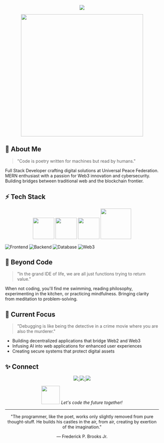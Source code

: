 <div align="center">
  <img src="https://readme-typing-svg.herokuapp.com/?lines=Collins+Mathinji+|+Full+Stack+Developer;MERN+Enthusiast+|+Web3+Explorer&font=Fira%20Code&center=true&width=800&height=50&duration=3000&pause=1000">
</div>

<p align="center">
  <img src="https://media.giphy.com/media/26tn33aiTi1jkl6H6/giphy.gif" width="400">
</p>

## 💫 About Me
> "Code is poetry written for machines but read by humans."

Full Stack Developer crafting digital solutions at Universal Peace Federation. MERN enthusiast with a passion for Web3 innovation and cybersecurity. Building bridges between traditional web and the blockchain frontier.

## ⚡ Tech Stack

<p align="center">
  <img src="https://media3.giphy.com/media/ln7z2eWriiQAllfVcn/200w.webp" width="70">
  <img src="https://i.giphy.com/media/eNAsjO55tPbgaor7ma/200w.webp" width="70">
  <img src="https://media3.giphy.com/media/kdFc8fubgS31b8DsVu/giphy.webp" width="70">
  <img src="https://media.giphy.com/media/kH1DBkPNyZPOk0BxrM/giphy.gif" width="100">
</p>

![Frontend](https://img.shields.io/badge/Frontend-React_|_TypeScript_|_JavaScript-61DAFB?style=flat-square)
![Backend](https://img.shields.io/badge/Backend-Node.js_|_Express_|_Python-43853D?style=flat-square)
![Database](https://img.shields.io/badge/Database-MongoDB_|_MySQL-4EA94B?style=flat-square)
![Web3](https://img.shields.io/badge/Web3-Ethereum_|_Solidity-3C3C3D?style=flat-square)

## 🌊 Beyond Code
> "In the grand IDE of life, we are all just functions trying to return value."

When not coding, you'll find me swimming, reading philosophy, experimenting in the kitchen, or practicing mindfulness. Bringing clarity from meditation to problem-solving.

## 🔮 Current Focus
> "Debugging is like being the detective in a crime movie where you are also the murderer."

- Building decentralized applications that bridge Web2 and Web3
- Infusing AI into web applications for enhanced user experiences
- Creating secure systems that protect digital assets

## ✨ Connect

<div align="center">
  <a href="https://www.linkedin.com/in/collins-macharia-05b527268/">
    <img src="https://img.shields.io/badge/-Collins_Mathinji-blue?style=for-the-badge&logo=Linkedin&logoColor=white">
  </a>
  <a href="mailto:YourEmail@example.com">
    <img src="https://img.shields.io/badge/-Email-red?style=for-the-badge&logo=gmail&logoColor=white">
  </a>
  <a href="https://twitter.com/YourTwitterHandle">
    <img src="https://img.shields.io/badge/-Twitter-1DA1F2?style=for-the-badge&logo=twitter&logoColor=white">
  </a>
</div>

<p align="center">
  <img src="https://media.giphy.com/media/LnQjpWaON8nhr21vNW/giphy.gif" width="60"> 
  <em>Let's code the future together!</em>
</p>

---

<div align="center">
  "The programmer, like the poet, works only slightly removed from pure thought-stuff. He builds his castles in the air, from air, creating by exertion of the imagination."
  
  — Frederick P. Brooks Jr.
</div>
